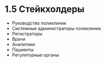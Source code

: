 # 1.5 Стейкхолдеры



* Руководство поликлиник
* Системные администраторы поликлиник
* Регистраторы
* Врачи
* Аналитики
* Пациенты
* Регуляторные органы
